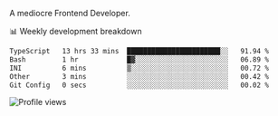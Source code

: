 A mediocre Frontend Developer.

📊 Weekly development breakdown
<!--START_SECTION:waka-->

```txt
TypeScript   13 hrs 33 mins  ███████████████████████░░   91.94 %
Bash         1 hr            █▓░░░░░░░░░░░░░░░░░░░░░░░   06.89 %
INI          6 mins          ▒░░░░░░░░░░░░░░░░░░░░░░░░   00.72 %
Other        3 mins          ░░░░░░░░░░░░░░░░░░░░░░░░░   00.42 %
Git Config   0 secs          ░░░░░░░░░░░░░░░░░░░░░░░░░   00.02 %
```

<!--END_SECTION:waka-->

<img src="https://gpvc.arturio.dev/iqbalfasri" alt="Profile views"/>
